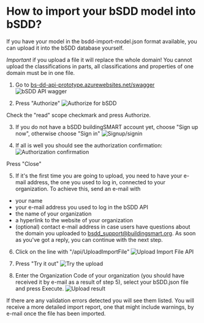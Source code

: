 # How to import your bSDD model into bSDD?

If you have your model in the bsdd-import-model.json format available, you can upload it into the bSDD database yourself.

*Important* if you upload a file it will replace the whole domain! You cannot upload the classifications in parts, all classifications and properties of one domain must be in one file.


1. Go to [bs-dd-api-prototype.azurewebsites.net/swagger](https://bs-dd-api-prototype.azurewebsites.net/swagger)
![bSDD API wagger](https://raw.githubusercontent.com/buildingSMART/bSDD/master/2020%20prototype/import-model/doc_images/Screenshot_01_swagger.png)

2. Press "Authorize"
![Authorize for bSDD](https://raw.githubusercontent.com/buildingSMART/bSDD/master/2020%20prototype/import-model/doc_images/Screenshot_02_authorize.png)

Check the "read" scope checkmark and press Authorize.

3. If you do not have a bSDD buildingSMART account yet, choose "Sign up now", otherwise choose "Sign in"
![Signup/signin](https://raw.githubusercontent.com/buildingSMART/bSDD/master/2020%20prototype/import-model/doc_images/Screenshot_03_signupsignin.png)

4. If all is well you should see the authorization confirmation:
![Authorization confirmation](https://raw.githubusercontent.com/buildingSMART/bSDD/master/2020%20prototype/import-model/doc_images/Screenshot_04_authorization_confirmed.png)

Press "Close"

5. If it's the first time you are going to upload, you need to have your e-mail address, the one you used to log in, connected to your organization. To achieve this, send an e-mail with
- your name
- your e-mail address you used to log in the bSDD API
- the name of your organization
- a hyperlink to the website of your organization
- (optional) contact e-mail address in case users have questions about the domain you uploaded
to bsdd_support@buildingsmart.org.
As soon as you've got a reply, you can continue with the next step.

6. Click on the line with "/api/UploadImportFile"
![Upload Import File API](https://raw.githubusercontent.com/buildingSMART/bSDD/master/2020%20prototype/import-model/doc_images/Screenshot_05_upload_1.png)

7. Press "Try it out"
![Try the upload](https://raw.githubusercontent.com/buildingSMART/bSDD/master/2020%20prototype/import-model/doc_images/Screenshot_06_upload_2.png)

8. Enter the Organization Code of your organization (you should have received it by e-mail as a result of step 5), select your bSDD.json file and press Execute.
![Upload result](https://raw.githubusercontent.com/buildingSMART/bSDD/master/2020%20prototype/import-model/doc_images/Screenshot_07_upload_result.png)

If there are any validation errors detected you will see them listed. You will receive a more detailed import report, one that might include warnings, by e-mail once the file has been imported.
